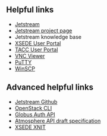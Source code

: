Helpful links
-------------
* [Jetstream](https://use.jetstream-cloud.org/application/)
* [Jetstream project page](https://www.jetstream-cloud.org/)
* Jetstream knowledge base
* [XSEDE User Portal](https://portal.xsede.org/)
* [TACC User Portal](https://portal.tacc.utexas.edu/)
* [VNC Viewer](https://www.realvnc.com/download/viewer/)
* [PuTTY](http://www.chiark.greenend.org.uk/~sgtatham/putty/)
* [WinSCP](https://winscp.net/eng/docs/free_ssh_client_for_windows)

Advanced helpful links
----------------------
* [Jetstream Github](https://github.com/jetstream-cloud/)
* [OpenStack CLI](http://docs.openstack.org/cli-reference/)
* [Globus Auth API](https://docs.globus.org/api/auth/)
* [Atmosphere API draft specification](http://docs.atmospherev2.apiary.io/)
* [XSEDE XNIT](https://kb.iu.edu/d/bdwx)
